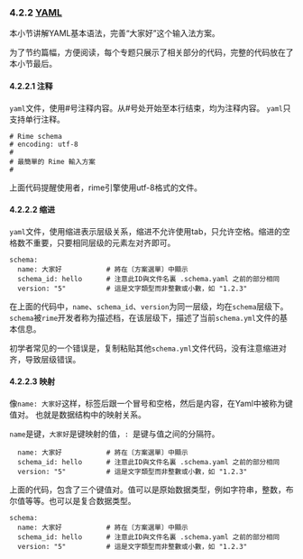 ### 4.2.2 [YAML](https://github.com/ChineseInputMethod/weasel/blob/master/doc/4.2%20customization/4.2.2%20YAML/schema.md)

本小节讲解YAML基本语法，完善“大家好”这个输入法方案。

为了节约篇幅，方便阅读，每个专题只展示了相关部分的代码，完整的代码放在了本小节最后。

#### 4.2.2.1 注释

`yaml`文件，使用#号注释内容。从#号处开始至本行结束，均为注释内容。
`yaml`只支持单行注释。

```
# Rime schema
# encoding: utf-8
#
# 最簡單的 Rime 輸入方案
#
```

上面代码提醒使用者，rime引擎使用utf-8格式的文件。

#### 4.2.2.2 缩进

`yaml`文件，使用缩进表示层级关系，缩进不允许使用tab，只允许空格。缩进的空格数不重要，只要相同层级的元素左对齐即可。

```
schema:
  name: 大家好           # 將在〔方案選單〕中顯示
  schema_id: hello      # 注意此ID與文件名裏 .schema.yaml 之前的部分相同
  version: "5"          # 這是文字類型而非整數或小數，如 "1.2.3"
```

在上面的代码中，`name`、`schema_id`、`version`为同一层级，均在`schema`层级下。
`schema`被`rime`开发者称为描述档，在该层级下，描述了当前`schema.yml`文件的基本信息。

初学者常见的一个错误是，复制粘贴其他`schema.yml`文件代码，没有注意缩进对齐，导致层级错误。

#### 4.2.2.3 映射

像`name: 大家好`这样，标签后跟一个冒号和空格，然后是内容，在Yaml中被称为键值对。
也就是数据结构中的映射关系。

`name`是键，`大家好`是键映射的值，`: `是键与值之间的分隔符。

```
  name: 大家好           # 將在〔方案選單〕中顯示
  schema_id: hello      # 注意此ID與文件名裏 .schema.yaml 之前的部分相同
  version: "5"          # 這是文字類型而非整數或小數，如 "1.2.3"
```

上面的代码，包含了三个键值对。值可以是原始数据类型，例如字符串，整数，布尔值等等。也可以是复合数据类型。

```
schema:
  name: 大家好           # 將在〔方案選單〕中顯示
  schema_id: hello      # 注意此ID與文件名裏 .schema.yaml 之前的部分相同
  version: "5"          # 這是文字類型而非整數或小數，如 "1.2.3"
```